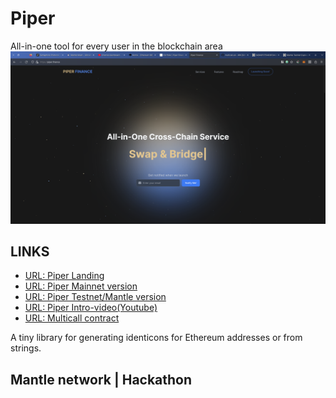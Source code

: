 # Piper
  All-in-one tool for every user in the blockchain area
![Piper Landing](landing.png)
## LINKS
- [URL: Piper Landing](https://piper.finance/)
- [URL: Piper Mainnet version](https://app.piper.finance/)
- [URL: Piper Testnet/Mantle version](https://test_app.piper.finance/)
- [URL: Piper Intro-video(Youtube)](https://www.youtube.com/watch?v=Bmf_VqzIJxA&ab_channel=piper)
- [URL: Multicall contract](https://explorer.testnet.mantle.xyz/address/0xF0Dc8595091708F108a17F445Eb65cff23622F94)


A tiny library for generating identicons for Ethereum addresses or from strings.




## Mantle network | Hackathon

